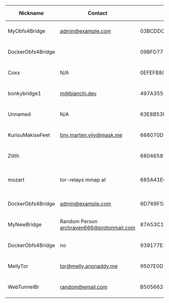 | Nickname |  Contact | Hashed Fingerprint	| Running | Flags | Last Seen | First Seen | Last Restarted | Advertised Bandwidth | Platform | Version | Version Status | Recommended Version | BridgeDB Distributor | OR Addresses | Transports | BlockList |
|---|---|---|---|---|---|---|---|---|---|---|---|---|---|---|---|---|
|MyObfs4Bridge | admin@example.com | 03BCDDC464821F9B7B37DC964B5088AE3CDA601B | true | Running, V2Dir, Valid | 2025-10-29 21:48:23 | 2025-10-29 19:18:22 | 2025-10-29 18:57:54 | 0 | Tor 0.4.8.10 on Linux | 0.4.8.10 | recommended | true | N/A | 10.19.2.112:61109, [fd9f:2e19:3bcf::0b:8de4]:61109 | obfs4 | |
|DockerObfs4Bridge | <contact AT moe DOT ph> | 09BFD778D8065725AC80667096B13B7B12930574 | false | V2Dir, Valid | 2025-10-29 21:48:23 | 2025-10-29 13:48:22 | 2025-10-29 12:41:34 | 0 | Tor 0.4.8.14 on Linux | 0.4.8.14 | recommended | true | N/A | 10.205.214.239:62996 | obfs4 | |
|Coxx | N/A | 0EFEFB80C82A76441BE355B56ECEA923977CEF59 | false | V2Dir, Valid | 2025-10-29 21:48:23 | 2025-10-29 01:18:21 | 2025-10-29 01:03:50 | 92160 | Tor 0.4.8.18 on Linux | 0.4.8.18 | recommended | true | moat | 10.157.65.200:60565 | obfs4 | |
|bonkybridge1 | m@bianchi.dev | 497A35503C38653CA6E27280A4FB224EF9AF37C7 | false | Valid | 2025-10-29 21:48:23 | 2025-10-29 10:18:22 | 2025-10-29 10:00:00 | 10032858 | Tor 0.4.8.14 on Linux | 0.4.8.14 | recommended | true | settings | 10.64.181.35:50672 | obfs4 | |
|Unnamed | N/A | 63E8B53D5839B8820FC4D798BC00E59044D44530 | false | V2Dir, Valid | 2025-10-29 21:48:23 | 2025-10-29 19:18:22 | 2025-10-29 21:32:07 | 0 | Tor 0.4.8.16 on Linux | 0.4.8.16 | recommended | true | N/A | 10.49.255.125:55729 | obfs3, obfs4 | |
|KurisuMakiseFeet | tiny.marten.viiy@mask.me | 666070D9518F768B6E60CE0AA40BA4CCE6BB32EE | true | Running, V2Dir, Valid | 2025-10-29 21:48:23 | 2025-10-29 06:18:21 | 2025-10-29 06:01:29 | 0 | Tor 0.4.8.14 on Linux | 0.4.8.14 | recommended | true | N/A | 10.14.28.117:61649 | obfs4 | |
|Zilith | <bridge AT zilith dot xyz> | 680465871CE100D22E613091263511E4C74C036E | true | Running, V2Dir, Valid | 2025-10-29 21:48:23 | 2025-10-29 19:48:22 | 2025-10-29 19:27:53 | 0 | Tor 0.4.8.19 on Linux | 0.4.8.19 | recommended | true | N/A | 10.116.172.253:59793 |  | |
|mozart | tor-relays <you know what belongs here> mmap <and here> at | 685A41E0FD8F0CD8F1E112990B886B9B1F246EDA | true | Running, V2Dir, Valid | 2025-10-29 21:48:23 | 2025-10-29 13:18:22 | 2025-10-29 13:34:10 | 0 | Tor 0.4.8.18 on FreeBSD | 0.4.8.18 | recommended | true | N/A | 10.25.93.69:50155 | obfs4 | |
|DockerObfs4Bridge | admin@example.com | 6D769F5F36606866FAB47B6363A4C1EA4233F692 | true | Running, V2Dir, Valid | 2025-10-29 21:48:23 | 2025-10-29 15:18:22 | 2025-10-29 14:44:26 | 0 | Tor 0.4.8.14 on Linux | 0.4.8.14 | recommended | true | N/A | 10.27.38.26:60701 | obfs4 | |
|MyNewBridge | Random Person <archraven666@protonmail.com> | 87A53C106C390AA0844C2DE34D95BF846A966CCE | false | V2Dir, Valid | 2025-10-29 21:48:23 | 2025-10-29 15:48:22 | 2025-10-29 15:38:24 | 0 | Tor 0.4.8.19 on Linux | 0.4.8.19 | recommended | true | N/A | 10.181.31.236:62005 |  | |
|DockerObfs4Bridge | no | 939177E1AB521493378C8614B9E6958F6FA8A126 | false | V2Dir, Valid | 2025-10-29 21:48:23 | 2025-10-29 21:18:22 | 2025-10-29 20:13:20 | 4794368 | Tor 0.4.8.14 on Linux | 0.4.8.14 | recommended | true | N/A | 10.6.124.94:49996 | obfs4 | |
|MellyTor | tor@melly.anonaddy.me | 9507E0D792FE13126811493F9469E21AF6969C43 | true | Running, V2Dir, Valid | 2025-10-29 21:48:23 | 2025-10-29 16:48:22 | 2025-10-29 16:01:12 | 97146 | Tor 0.4.8.17 on Linux | 0.4.8.17 | recommended | true | N/A | 10.246.84.40:56373 | obfs4 | |
|WebTunnelBr | random@email.com | B5056624889435498318562B32BBF3D5E2A12A4F | true | Running, V2Dir, Valid | 2025-10-29 21:48:23 | 2025-10-29 18:48:22 | 2025-10-29 18:11:42 | 0 | Tor 0.4.8.17 on Linux | 0.4.8.17 | recommended | true | N/A | 10.173.144.87:52961 | webtunnel | |
